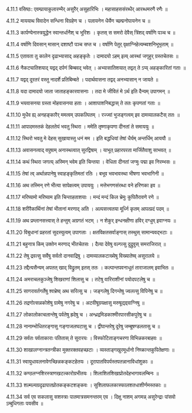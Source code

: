4.11.1
वसिष्ठः:
एवम्प्रायाकुलारम्भैर् असुरैर् असुहारिभिः ।
महासाहससंरब्धैर् आरब्धमरणै रणैः ॥


4.11.2
माययाथ विवादेन सन्धिना विग्रहेण च ।
पलायनेन धैर्येण च्छद्मनोपायनेन च ॥


4.11.3
कार्पण्येनास्त्रयुद्धेन स्वान्तर्धानैश् च भूरिशः ।
कृतस् स समरो देवैस् त्रिंशद् वर्षाणि पञ्च च ॥


4.11.4
वर्षाणि दिवसान् मासान् दशाष्टौ पञ्च सप्त च ।
वर्षाणि पेतुर् वृक्षाग्निहेत्यम्ब्वशनिभूभृताम् ॥


4.11.5
एतावता तु कालेन दृढाभ्यासाद् अहङ्कृतेः ।
दामादयो ऽहम् इत्य् आस्थां जगृहुर् ग्रस्तचेतसः ॥


4.11.6
नैकट्यातिशयाद् यद्वद् दर्पणं बिम्बवद् भवेत् ।
अभ्यासातिशयात् तद्वत् ते ऽप्य् अहङ्कारितां गताः ॥


4.11.7
यद्वद् दूरतरं वस्तु नादर्शे प्रतिबिम्बते ।
पदार्थवासना तद्वद् अनभ्यासान् न जायते ॥


4.11.8
यदा दामादयो जाता जाताहङ्कारवासनाः ।
तदा मे जीवितं मे ऽर्थ इति दैन्यम् उपागमन् ॥


4.11.9
भयवासनया ग्रस्ता मोहवासनया हताः ।
आशापाशनिबद्धास् ते ततः कृपणतां गताः ॥


4.11.10
मुधैव ह्य् अनहङ्कारैर् ममत्वम् उपकल्पितम् ।
रज्ज्वां भुजङ्गत्वम् इव दामव्यालकटैस् ततः ॥


4.11.11
आपादमस्तकं देहलतेयं भवतु स्थिरा ।
ममेति तृष्णाकृपणा दीनतां ते समाययुः ॥


4.11.12
स्थिरो भवतु मे देहस् सुखायास्तु धनं मम ।
इति बद्धधियां तेषां धैर्यम् अन्तर्धिम् आययौ ॥


4.11.13
अवासनत्वाद् वपुषाम् अनास्थत्वात् सुरद्विषाम् ।
याभूत् प्रहारपरता मार्जितैवाशु साभवत् ॥


4.11.14
कथं स्थिरा जगत्य् अस्मिन् भवेम इति चिन्तया ।
वेधिता दीनतां जग्मुः पद्मा इव निरम्भसः ॥


4.11.15
तेषां त्व् अर्थान्नपानेषु स्वाहङ्कृतिमतां रतिः ।
बभूव भवभावस्था भीषणा भवभागिनी ॥


4.11.16
अथ तस्मिन् रणे भीत्या सापेक्षत्वम् उपाययुः ।
मत्तेभगणसंरब्धा वने हरिणका इव ॥


4.11.17
मरिष्यामो मरिष्याम इति चिन्ताहताशयाः ।
मन्दं मन्दं किल भ्रेमुः कुपितैरावणे रणे ॥


4.11.18
शरीरैकार्थिनां तेषां भीतानां मरणाद् अति ।
अल्पसत्त्वतया मूर्ध्नि कृतम् आपत्प्रदं पदम् ॥


4.11.19
अथ प्रम्लानसत्त्वास् ते हन्तुम् अग्रगतं भटम् ।
न शेकुर् इन्धनक्षीणा हविर् दग्धुम् इवाग्नयः ॥


4.11.20
विबुधानां प्रहरतां सुदस्युत्वम् उपागताः ।
क्षतविक्षतसर्वाङ्गास् तस्थुस् सामान्यवद्भटाः ॥


4.11.21
बहुनात्र किम् उक्तेन मरणाद् भीतचेतसः ।
दैत्या देवेषु वल्गत्सु दुद्रुवुस् समराजिरात् ॥


4.11.22
तेषु द्रवत्सु सर्वेषु सर्वतो दानवाद्रिषु ।
दामव्यालकटाख्येषु विख्यातेष्व् असुरालये ॥


4.11.23
तद्दैत्यसैन्यम् अपतत् खाद् विद्रुतम् इतस् ततः ।
कल्पान्तपवनाधूतं ताराजालम् इवाभितः ॥


4.11.24
अमराचलकुञ्जेषु शिखराणां शिलासु च ।
तटेषु वारिराशीनां पयोदपटलेषु च ॥


4.11.25
सागरावर्तगर्तेषु श्वभ्रेष्व् अथ सरित्सु च ।
जङ्गलेषु दिगन्तेषु ज्वलत्सु विपिनेषु च ॥


4.11.26
तद्रणोत्सन्नकोशेषु ग्रामेषु नगरेषु च ।
अटवीषूग्रयक्षासु मरुषूद्यद्दवाग्निषु ॥


4.11.27
लोकालोकाचलान्तेषु पर्वतेषु ह्रदेषु च ।
अन्ध्रद्रमिडकाश्मीरपारसीकपुरेषु च ॥


4.11.28
नानाम्भोधितरङ्गासु गङ्गाजलघटासु च ।
द्वीपान्तरेषु दूरेषु जम्बूषण्डलतासु च ॥


4.11.29
सर्वतः पर्वताकाराः पतितास् ते सुरारयः ।
विस्फोटिताङ्गचरणा विभिन्नकरबाहवः ॥


4.11.30
शाखालग्नान्त्रतन्त्रीका मुक्तरक्तवहच्छटाः ।
व्यस्ताङ्गखुरमूर्धानो निष्क्रान्तकुपितेक्षणाः ॥


4.11.31
स्वायुधावलनावेगच्छिन्नकङ्कटहेतयः ।
दूरापातविपर्यस्तपतन्नानाविधांशुकाः ॥


4.11.32
कण्ठलग्नशिरस्त्राणखटत्कारोग्रभीतयः ।
शिलाशितशिखाप्रोतदेहभागावलम्बिनः ॥


4.11.33
शल्मल्यग्रदृढापातप्रोतकङ्कटशङ्कवः ।
सुशिलाफलकास्फालशतधाशीर्णमस्तकाः ॥


4.11.34
सर्व एव सकलासु सशस्त्राः पातमात्रसमनन्तरम् एव ।
दिक्षु नाशम् अगमन्न् असुरेन्द्राः पांसवो ऽम्बुधिगताः पयसीव ॥

